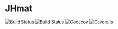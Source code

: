 # JHmat

[![Build Status](https://travis-ci.com/pierzy/JHmat.jl.svg?branch=master)](https://travis-ci.com/pierzy/JHmat.jl)
[![Build Status](https://ci.appveyor.com/api/projects/status/github/pierzy/JHmat.jl?svg=true)](https://ci.appveyor.com/project/pierzy/JHmat-jl)
[![Codecov](https://codecov.io/gh/pierzy/JHmat.jl/branch/master/graph/badge.svg)](https://codecov.io/gh/pierzy/JHmat.jl)
[![Coveralls](https://coveralls.io/repos/github/pierzy/JHmat.jl/badge.svg?branch=master)](https://coveralls.io/github/pierzy/JHmat.jl?branch=master)
